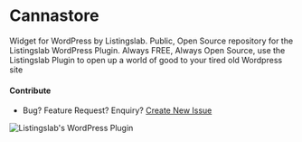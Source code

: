 # Cannastore

Widget for WordPress by Listingslab. Public, Open Source repository for the Listingslab WordPress Plugin. Always FREE, Always Open Source, use the Listingslab Plugin to open up a world of good to your tired old Wordpress site

#### Contribute

- Bug? Feature Request? Enquiry? 
[Create New Issue](https://github.com/listingslab-software/cannastore/issues/new/choose)

![Listingslab's WordPress Plugin](https://raw.githubusercontent.com/listingslab-software/listingslab/develop/listingslab/public/svg/headers/listingslab-plugin.svg)